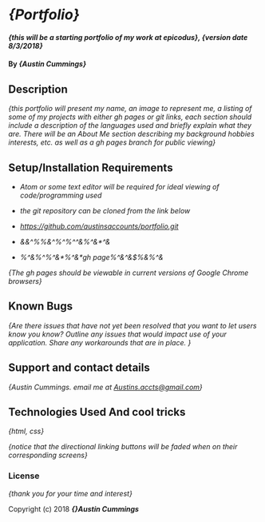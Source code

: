 # _{Portfolio}_

#### _{this will be a starting portfolio of my work at epicodus}, {version date 8/3/2018}_

#### By _**{Austin Cummings}**_

## Description

_{this portfolio will present my name,
 an image to represent me, a listing of some of my projects with either gh pages or git links, each section should include a description of the languages used and briefly explain what they are. There will be an About Me section describing my background hobbies interests, etc. as well as a gh pages branch for public viewing}_

## Setup/Installation Requirements

* _Atom or some text editor will be required for ideal viewing of code/programming used_
* _the git repository can be cloned from the link below_
* _https://github.com/austinsaccounts/portfolio.git_

* _&*&*^%%&^*%^*%^*^&*%^&*^&_
* _%^&*%^*%^&*%^&*gh page%^&^&$%&%^&_

_{The gh pages should be viewable in current versions of Google Chrome browsers}_

## Known Bugs

_{Are there issues that have not yet been resolved that you want to let users know you know?  Outline any issues that would impact use of your application.  Share any workarounds that are in place. }_

## Support and contact details

_{Austin Cummings. email me at Austins.accts@gmail.com}_

## Technologies Used And cool tricks

_{html, css}_

_{notice that the directional linking buttons will be faded when on their corresponding screens}_

### License

*{thank you for your time and interest}*

Copyright (c) 2018 **_{}Austin Cummings_**
